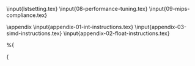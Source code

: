 \input{lstsetting.tex}
\input{08-performance-tuning.tex}
\input{09-mips-compliance.tex}

\appendix
\input{appendix-01-int-instructions.tex}
\input{appendix-03-simd-instructions.tex}
\input{appendix-02-float-instructions.tex}

%{

{
